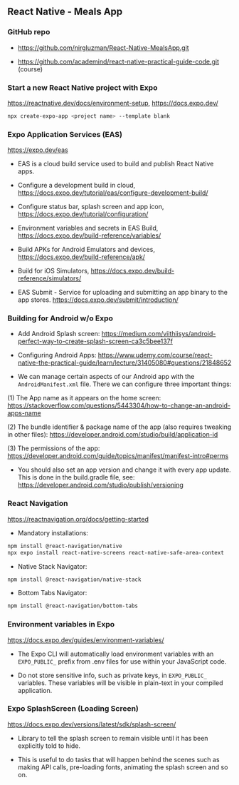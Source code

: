 ## React Native - Meals App

### GitHub repo

- https://github.com/nirgluzman/React-Native-MealsApp.git

- https://github.com/academind/react-native-practical-guide-code.git (course)

### Start a new React Native project with Expo

https://reactnative.dev/docs/environment-setup, https://docs.expo.dev/

```bash
npx create-expo-app <project name> --template blank
```

### Expo Application Services (EAS)

https://expo.dev/eas

- EAS is a cloud build service used to build and publish React Native apps.

- Configure a development build in cloud,
  https://docs.expo.dev/tutorial/eas/configure-development-build/

- Configure status bar, splash screen and app icon, https://docs.expo.dev/tutorial/configuration/

- Environment variables and secrets in EAS Build, https://docs.expo.dev/build-reference/variables/

- Build APKs for Android Emulators and devices, https://docs.expo.dev/build-reference/apk/

- Build for iOS Simulators, https://docs.expo.dev/build-reference/simulators/

- EAS Submit - Service for uploading and submitting an app binary to the app stores.
  https://docs.expo.dev/submit/introduction/

### Building for Android w/o Expo

- Add Android Splash screen:
  https://medium.com/viithiisys/android-perfect-way-to-create-splash-screen-ca3c5bee137f

- Configuring Android Apps:
  https://www.udemy.com/course/react-native-the-practical-guide/learn/lecture/31405080#questions/21848652

- We can manage certain aspects of our Android app with the `AndroidManifest.xml` file. There we can
  configure three important things:

(1) The App name as it appears on the home screen:
https://stackoverflow.com/questions/5443304/how-to-change-an-android-apps-name

(2) The bundle identifier & package name of the app (also requires tweaking in other files):
https://developer.android.com/studio/build/application-id

(3) The permissions of the app:
https://developer.android.com/guide/topics/manifest/manifest-intro#perms

- You should also set an app version and change it with every app update. This is done in the
  build.gradle file, see: https://developer.android.com/studio/publish/versioning

### React Navigation

https://reactnavigation.org/docs/getting-started

- Mandatory installations:

```bash
npm install @react-navigation/native
npx expo install react-native-screens react-native-safe-area-context
```

- Native Stack Navigator:

```bash
npm install @react-navigation/native-stack
```

- Bottom Tabs Navigator:

```bash
npm install @react-navigation/bottom-tabs
```

### Environment variables in Expo

https://docs.expo.dev/guides/environment-variables/

- The Expo CLI will automatically load environment variables with an `EXPO_PUBLIC_` prefix from .env
  files for use within your JavaScript code.

- Do not store sensitive info, such as private keys, in `EXPO_PUBLIC_` variables. These variables
  will be visible in plain-text in your compiled application.

### Expo SplashScreen (Loading Screen)

https://docs.expo.dev/versions/latest/sdk/splash-screen/

- Library to tell the splash screen to remain visible until it has been explicitly told to hide.

- This is useful to do tasks that will happen behind the scenes such as making API calls,
  pre-loading fonts, animating the splash screen and so on.
